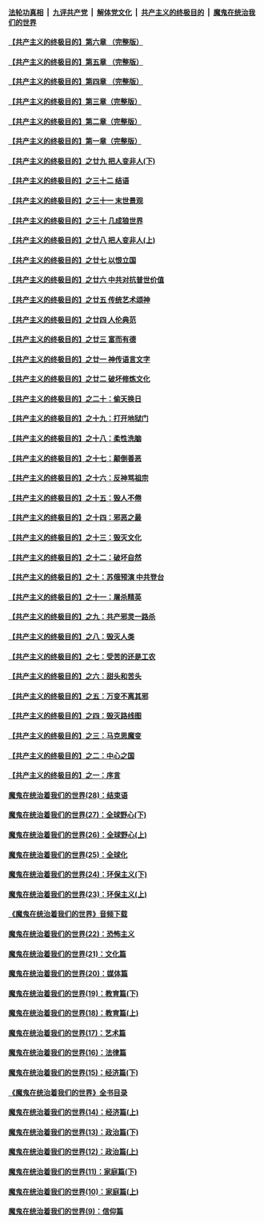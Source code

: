 ####  [法轮功真相](../../../../basic/blob/master/README.md?t=05050131) &nbsp;|&nbsp; [九评共产党](../../../../9ping.md/blob/master/README.md?t=05050131) &nbsp;|&nbsp; [解体党文化](../../../../jtdwh.md/blob/master/README.md?t=05050131)  &nbsp;|&nbsp; [共产主义的终极目的](../../../../gczydzjmd.md/blob/master/README.md?t=05050131) &nbsp;|&nbsp; [魔鬼在统治我们的世界](../../../../mgztzwmdsj.md/blob/master/README.md?t=05050131) 

#### [【共产主义的终极目的】第六章 （完整版）](../pages/nsc422/n11428913.md?t=05050131) 

#### [【共产主义的终极目的】第五章 （完整版）](../pages/nsc422/n11428912.md?t=05050131) 

#### [【共产主义的终极目的】第四章 （完整版）](../pages/nsc422/n11428907.md?t=05050131) 

#### [【共产主义的终极目的】第三章（完整版）](../pages/nsc422/n11428848.md?t=05050131) 

#### [【共产主义的终极目的】第二章（完整版）](../pages/nsc422/n11428831.md?t=05050131) 

#### [【共产主义的终极目的】第一章（完整版）](../pages/nsc422/n11417651.md?t=05050131) 

#### [【共产主义的终极目的】之廿九 把人变非人(下)](../pages/nsc422/n11344140.md?t=05050131) 

#### [【共产主义的终极目的】之三十二 结语](../pages/nsc422/n11360535.md?t=05050131) 

#### [【共产主义的终极目的】之三十一 末世景观](../pages/nsc422/n11351129.md?t=05050131) 

#### [【共产主义的终极目的】之三十 几成狼世界](../pages/nsc422/n11348280.md?t=05050131) 

#### [【共产主义的终极目的】之廿八 把人变非人(上)](../pages/nsc422/n11340492.md?t=05050131) 

#### [【共产主义的终极目的】之廿七 以恨立国](../pages/nsc422/n11336944.md?t=05050131) 

#### [【共产主义的终极目的】之廿六 中共对抗普世价值](../pages/nsc422/n11324785.md?t=05050131) 

#### [【共产主义的终极目的】之廿五 传统艺术颂神](../pages/nsc422/n11296396.md?t=05050131) 

#### [【共产主义的终极目的】之廿四 人伦典范](../pages/nsc422/n11296397.md?t=05050131) 

#### [【共产主义的终极目的】之廿三 富而有德](../pages/nsc422/n11283598.md?t=05050131) 

#### [【共产主义的终极目的】之廿一 神传语言文字](../pages/nsc422/n11263265.md?t=05050131) 

#### [【共产主义的终极目的】之廿二 破坏修炼文化](../pages/nsc422/n11245728.md?t=05050131) 

#### [【共产主义的终极目的】之二十：偷天换日](../pages/nsc422/n11238846.md?t=05050131) 

#### [【共产主义的终极目的】之十九：打开地狱门](../pages/nsc422/n11206376.md?t=05050131) 

#### [【共产主义的终极目的】之十八：柔性洗脑](../pages/nsc422/n11199994.md?t=05050131) 

#### [【共产主义的终极目的】之十七：颠倒善恶](../pages/nsc422/n11179782.md?t=05050131) 

#### [【共产主义的终极目的】之十六：反神骂祖宗](../pages/nsc422/n11166798.md?t=05050131) 

#### [【共产主义的终极目的】之十五：毁人不倦](../pages/nsc422/n11166792.md?t=05050131) 

#### [【共产主义的终极目的】之十四：邪恶之最](../pages/nsc422/n11150249.md?t=05050131) 

#### [【共产主义的终极目的】之十三：毁灭文化](../pages/nsc422/n11135227.md?t=05050131) 

#### [【共产主义的终极目的】之十二：破坏自然](../pages/nsc422/n11135214.md?t=05050131) 

#### [【共产主义的终极目的】之十：苏俄预演 中共登台](../pages/nsc422/n11118424.md?t=05050131) 

#### [【共产主义的终极目的】之十一：屠杀精英](../pages/nsc422/n11118442.md?t=05050131) 

#### [【共产主义的终极目的】之九：共产邪灵一路杀](../pages/nsc422/n11114139.md?t=05050131) 

#### [【共产主义的终极目的】之八：毁灭人类](../pages/nsc422/n11108503.md?t=05050131) 

#### [【共产主义的终极目的】之七：受苦的还是工农](../pages/nsc422/n11101809.md?t=05050131) 

#### [【共产主义的终极目的】之六：甜头和苦头](../pages/nsc422/n11096971.md?t=05050131) 

#### [【共产主义的终极目的】之五：万变不离其邪](../pages/nsc422/n11091285.md?t=05050131) 

#### [【共产主义的终极目的】之四：毁灭路线图](../pages/nsc422/n11086284.md?t=05050131) 

#### [【共产主义的终极目的】之三：马克思魔变](../pages/nsc422/n11061941.md?t=05050131) 

#### [【共产主义的终极目的】之二：中心之国](../pages/nsc422/n11047728.md?t=05050131) 

#### [【共产主义的终极目的】之一：序言](../pages/nsc422/n11086077.md?t=05050131) 

#### [魔鬼在统治着我们的世界(28)：结束语](../pages/nsc422/n10936246.md?t=05050131) 

#### [魔鬼在统治着我们的世界(27)：全球野心(下)](../pages/nsc422/n10928319.md?t=05050131) 

#### [魔鬼在统治着我们的世界(26)：全球野心(上)](../pages/nsc422/n10900318.md?t=05050131) 

#### [魔鬼在统治着我们的世界(25)：全球化](../pages/nsc422/n10788205.md?t=05050131) 

#### [魔鬼在统治着我们的世界(24)：环保主义(下)](../pages/nsc422/n10695307.md?t=05050131) 

#### [魔鬼在统治着我们的世界(23)：环保主义(上)](../pages/nsc422/n10688613.md?t=05050131) 

#### [《魔鬼在统治着我们的世界》音频下载](../pages/nsc422/n10635553.md?t=05050131) 

#### [魔鬼在统治着我们的世界(22)：恐怖主义](../pages/nsc422/n10614727.md?t=05050131) 

#### [魔鬼在统治着我们的世界(21)：文化篇](../pages/nsc422/n10597706.md?t=05050131) 

#### [魔鬼在统治着我们的世界(20)：媒体篇](../pages/nsc422/n10586579.md?t=05050131) 

#### [魔鬼在统治着我们的世界(19)：教育篇(下)](../pages/nsc422/n10564808.md?t=05050131) 

#### [魔鬼在统治着我们的世界(18)：教育篇(上)](../pages/nsc422/n10526970.md?t=05050131) 

#### [魔鬼在统治着我们的世界(17)：艺术篇](../pages/nsc422/n10499093.md?t=05050131) 

#### [魔鬼在统治着我们的世界(16)：法律篇](../pages/nsc422/n10485969.md?t=05050131) 

#### [魔鬼在统治着我们的世界(15)：经济篇(下)](../pages/nsc422/n10469975.md?t=05050131) 

#### [《魔鬼在统治着我们的世界》全书目录](../pages/nsc422/n10464261.md?t=05050131) 

#### [魔鬼在统治着我们的世界(14)：经济篇(上)](../pages/nsc422/n10457370.md?t=05050131) 

#### [魔鬼在统治着我们的世界(13)：政治篇(下)](../pages/nsc422/n10448270.md?t=05050131) 

#### [魔鬼在统治着我们的世界(12)：政治篇(上)](../pages/nsc422/n10444576.md?t=05050131) 

#### [魔鬼在统治着我们的世界(11)：家庭篇(下)](../pages/nsc422/n10440961.md?t=05050131) 

#### [魔鬼在统治着我们的世界(10)：家庭篇(上)](../pages/nsc422/n10435448.md?t=05050131) 

#### [魔鬼在统治着我们的世界(9)：信仰篇](../pages/nsc422/n10432159.md?t=05050131) 

